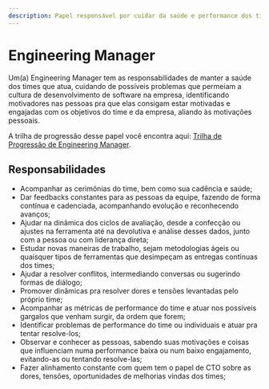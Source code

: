 ```yaml
---
description: Papel responsável por cuidar da saúde e performance dos times e pessoas
---
```


# Engineering Manager

Um\(a\) Engineering Manager tem as responsabilidades de manter a saúde dos times que atua, cuidando de possíveis problemas que permeiam a cultura de desenvolvimento de software na empresa, identificando motivadores nas pessoas pra que elas consigam estar motivadas e engajadas com os objetivos do time e da empresa, aliando às motivações pessoais.

A trilha de progressão desse papel você encontra aqui: [Trilha de Progressão de Engineering Manager](trilhas/trilha-de-progressao-de-engineering-manager.md).

## Responsabilidades

* Acompanhar as cerimônias do time, bem como sua cadência e saúde;
* Dar feedbacks constantes para as pessoas da equipe, fazendo de forma contínua e cadenciada, acompanhando evolução e reconhecendo avanços;
* Ajudar na dinâmica dos ciclos de avaliação, desde a confecção ou ajustes na ferramenta até na devolutiva e análise desses dados, junto com a pessoa ou com liderança direta;
* Estudar novas maneiras de trabalho, sejam metodologias ágeis ou quaisquer tipos de ferramentas que desimpeçam as entregas contínuas dos times;
* Ajudar a resolver conflitos, intermediando conversas ou sugerindo formas de diálogo;
* Promover dinâmicas pra resolver dores e tensões levantadas pelo próprio time;
* Acompanhar as métricas de performance do time e atuar nos possíveis gargalos que venham surgir, da ordem que forem;
* Identificar problemas de performance do time ou individuais e atuar pra tentar resolve-los;
* Observar e conhecer as pessoas, sabendo suas motivações e coisas que influenciam numa performance baixa ou num baixo engajamento, evitando-as ou tentando resolve-las;
* Fazer alinhamento constante com quem tem o papel de CTO sobre as dores, tensões, oportunidades de melhorias vindas dos times;

